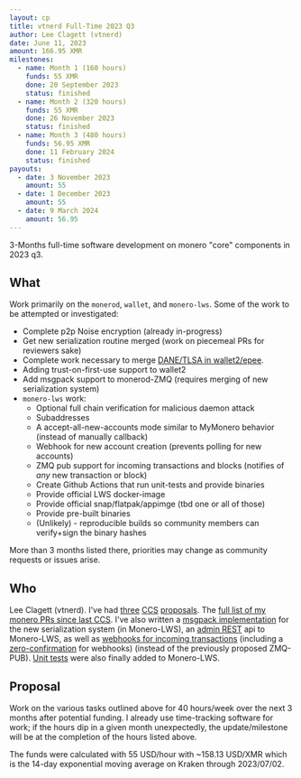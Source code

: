 ```yaml
---
layout: cp
title: vtnerd Full-Time 2023 Q3
author: Lee Clagett (vtnerd)
date: June 11, 2023
amount: 166.95 XMR
milestones:
  - name: Month 1 (160 hours)
    funds: 55 XMR
    done: 20 September 2023
    status: finished
  - name: Month 2 (320 hours)
    funds: 55 XMR
    done: 26 November 2023
    status: finished
  - name: Month 3 (480 hours)
    funds: 56.95 XMR
    done: 11 February 2024
    status: finished
payouts:
  - date: 3 November 2023
    amount: 55
  - date: 1 December 2023
    amount: 55
  - date: 9 March 2024
    amount: 56.95
---
```


3-Months full-time software development on monero "core" components in 2023 q3.

## What
Work primarily on the `monerod`, `wallet`, and `monero-lws`. Some of the work to be attempted or investigated:
  - Complete p2p Noise encryption (already in-progress)
  - Get new serialization routine merged (work on piecemeal PRs for reviewers sake)
  - Complete work necessary to merge [DANE/TLSA in wallet2/epee](https://github.com/vtnerd/monero/tree/improve/dane_tlsa).
  - Adding trust-on-first-use support to wallet2
  - Add msgpack support to monerod-ZMQ (requires merging of new serialization system)
  - `monero-lws` work:
    - Optional full chain verification for malicious daemon attack
    - Subaddresses
    - A accept-all-new-accounts mode similar to MyMonero behavior (instead of manually callback)
    - Webhook for new account creation (prevents polling for new accounts)
    - ZMQ pub support for incoming transactions and blocks (notifies of _any_ new transaction or block)
    - Create Github Actions that run unit-tests and provide binaries
    - Provide official LWS docker-image
    - Provide official snap/flatpak/appimge (tbd one or all of those)
    - Provide pre-built binaries
    - (Unlikely) - reproducible builds so community members can verify+sign the binary hashes

More than 3 months listed there, priorities may change as community requests or issues arise.

## Who

Lee Clagett (vtnerd). I've had [three](https://ccs.getmonero.org/proposals/vtnerd-tor-tx-broadcasting.html) [CCS](https://ccs.getmonero.org/proposals/vtnerd-2020-q4.html) [proposals](https://ccs.getmonero.org/proposals/vtnerd-2021-q1.html). The [full list of my monero PRs since last CCS](https://github.com/monero-project/monero/pulls?q=is%3Apr+author%3Avtnerd+created%3A%3E2021-02-17). I've also written a [msgpack implementation](https://github.com/vtnerd/monero-lws/pull/63) for the new serialization system (in Monero-LWS), an [admin REST](https://github.com/vtnerd/monero-lws/pull/62) api to Monero-LWS, as well as [webhooks for incoming transactions](https://github.com/vtnerd/monero-lws/pull/66) (including a [zero-confirmation](https://github.com/vtnerd/monero-lws/pull/72) for webhooks) (instead of the previously proposed ZMQ-PUB). [Unit tests](https://github.com/vtnerd/monero-lws/pull/53) were also finally added to Monero-LWS.

## Proposal

Work on the various tasks outlined above for 40 hours/week over the next 3 months after potential funding. I already use time-tracking software for work; if the hours dip in a given month unexpectedly, the update/milestone will be at the completion of the hours listed above.

The funds were calculated with 55 USD/hour with ~158.13 USD/XMR which is the 14-day exponential moving average on Kraken through 2023/07/02.
